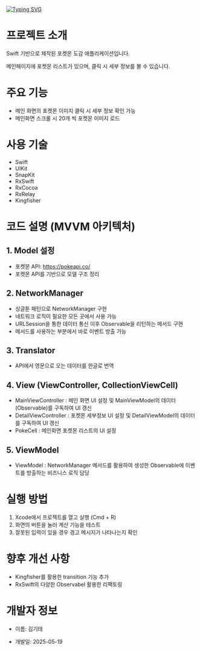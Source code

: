 [![Typing SVG](https://readme-typing-svg.demolab.com?font=Bungee+Tint&size=35&pause=1000&color=F73B98&width=435&lines=Poke+dex)](https://git.io/typing-svg)

# 프로젝트 소개
Swift 기반으로 제작된 포켓몬 도감 애플리케이션입니다.

메인페이지에 포켓몬 리스트가 있으며, 클릭 시 세부 정보를 볼 수 있습니다.


# 주요 기능


+ 메인 화면의 포켓몬 이미지 클릭 시 세부 정보 확인 가능
+ 메인화면 스크롤 시 20개 씩 포켓몬 이미지 로드



# 사용 기술


+ Swift
+ UIKit
+ SnapKit
+ RxSwift
+ RxCocoa
+ RxRelay
+ Kingfisher



# 코드 설명 (MVVM 아키텍처)


## 1. Model 설정


+ 포켓몬 API: https://pokeapi.co/ 
+ 포켓몬 API를 기반으로 모델 구조 정리


## 2. NetworkManager


+ 싱글톤 패턴으로 NetworkManager 구현
+ 네트워크 로직이 필요한 모든 곳에서 사용 가능
+ URLSession을 통한 데이터 통신 이후 Observable을 리턴하는 메서드 구현
+ 메서드를 사용하는 부분에서 바로 이벤트 방출 가능


## 3. Translator

+ API에서 영문으로 오는 데이터를 한글로 번역


## 4. View (ViewController, CollectionViewCell)


+ MainViewController : 메인 화면 UI 설정 및 MainViewModel의 데이터(Observable)를 구독하여 UI 갱신
+ DetailViewController : 포켓몬 세부정보 UI 설정 및 DetailViewModel의 데이터를 구독하여 UI 갱신
+ PokeCell : 메인화면 포켓몬 리스트의 UI 설정

## 5. ViewModel 

+ ViewModel : NetworkManager 메서드를 활용하여 생성한 Observable에 이벤트를 방출하는 비즈니스 로직 담당

  


# 실행 방법


1. Xcode에서 프로젝트를 열고 실행 (Cmd + R)
2. 화면의 버튼을 눌러 계산 기능을 테스트
3. 잘못된 입력이 있을 경우 경고 메시지가 나타나는지 확인



# 향후 개선 사항


+ Kingfisher를 활용한 transition 기능 추가
+ RxSwift의 다양한 Observabel 활용한 리팩토링



# 개발자 정보


+ 이름: 김기태

+ 개발일: 2025-05-19
